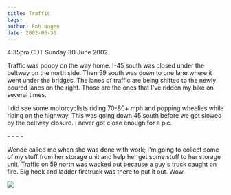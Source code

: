 ```yaml
---
title: Traffic
tags: 
author: Rob Nugen
date: 2002-06-30
---
```


<p class=date>4:35pm CDT Sunday 30 June 2002</p>

<p>Traffic was poopy on the way home.  I-45 south was closed under the
beltway on the north side.  Then 59 south was down to one lane where
it went under the bridges.  The lanes of traffic are being shifted to
the newly poured lanes on the right.  Those are the ones that I've
ridden my bike on several times.</p>

<p>I did see some motorcyclists riding 70-80+ mph and popping wheelies
while riding on the highway.  This was going down 45 south before we
got slowed by the beltway closure.  I never got close enough for a
pic.</p>

<p>- - - -</p>

<p>Wende called me when she was done with work; I'm going to collect
some of my stuff from her storage unit and help her get some stuff to
her storage unit.  Traffic on 59 north was wacked out because a guy's
truck caught on fire.  Big hook and ladder firetruck was there to put
it out.  Wow.</p>

<p><img src="/images/rob/wL-ROB.gif"/></p>
